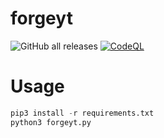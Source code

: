 # forgeyt

![GitHub all releases](https://img.shields.io/github/downloads/ForgedCore8/forgeyt/total)
[![CodeQL](https://github.com/ForgedCore8/forgeyt/actions/workflows/codeql.yml/badge.svg)](https://github.com/ForgedCore8/forgeyt/actions/workflows/codeql.yml)
# Usage

```py
pip3 install -r requirements.txt
python3 forgeyt.py
```

